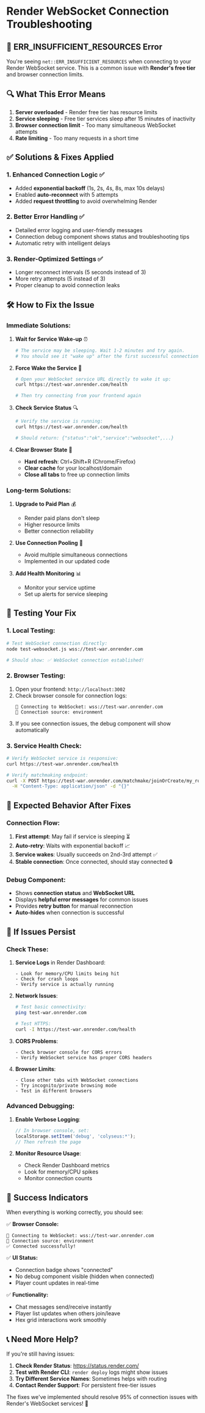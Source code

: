 # Render WebSocket Connection Troubleshooting

## 🚨 ERR_INSUFFICIENT_RESOURCES Error

You're seeing `net::ERR_INSUFFICIENT_RESOURCES` when connecting to your Render WebSocket service. This is a common issue with **Render's free tier** and browser connection limits.

## 🔍 What This Error Means

1. **Server overloaded** - Render free tier has resource limits
2. **Service sleeping** - Free tier services sleep after 15 minutes of inactivity
3. **Browser connection limit** - Too many simultaneous WebSocket attempts
4. **Rate limiting** - Too many requests in a short time

## ✅ Solutions & Fixes Applied

### 1. **Enhanced Connection Logic** ✅
- Added **exponential backoff** (1s, 2s, 4s, 8s, max 10s delays)
- Enabled **auto-reconnect** with 5 attempts
- Added **request throttling** to avoid overwhelming Render

### 2. **Better Error Handling** ✅
- Detailed error logging and user-friendly messages
- Connection debug component shows status and troubleshooting tips
- Automatic retry with intelligent delays

### 3. **Render-Optimized Settings** ✅
- Longer reconnect intervals (5 seconds instead of 3)
- More retry attempts (5 instead of 3)
- Proper cleanup to avoid connection leaks

## 🛠️ How to Fix the Issue

### **Immediate Solutions:**

1. **Wait for Service Wake-up** ⏰
   ```bash
   # The service may be sleeping. Wait 1-2 minutes and try again.
   # You should see it "wake up" after the first successful connection.
   ```

2. **Force Wake the Service** 🔄
   ```bash
   # Open your WebSocket service URL directly to wake it up:
   curl https://test-war.onrender.com/health
   
   # Then try connecting from your frontend again
   ```

3. **Check Service Status** 🔍
   ```bash
   # Verify the service is running:
   curl https://test-war.onrender.com/health
   
   # Should return: {"status":"ok","service":"websocket",...}
   ```

4. **Clear Browser State** 🧹
   - **Hard refresh**: Ctrl+Shift+R (Chrome/Firefox)
   - **Clear cache** for your localhost/domain
   - **Close all tabs** to free up connection limits

### **Long-term Solutions:**

1. **Upgrade to Paid Plan** 💰
   - Render paid plans don't sleep
   - Higher resource limits
   - Better connection reliability

2. **Use Connection Pooling** 🔗
   - Avoid multiple simultaneous connections
   - Implemented in our updated code

3. **Add Health Monitoring** 📊
   - Monitor your service uptime
   - Set up alerts for service sleeping

## 🧪 Testing Your Fix

### **1. Local Testing:**
```bash
# Test WebSocket connection directly:
node test-websocket.js wss://test-war.onrender.com

# Should show: ✅ WebSocket connection established!
```

### **2. Browser Testing:**
1. Open your frontend: `http://localhost:3002`
2. Check browser console for connection logs:
   ```
   🔗 Connecting to WebSocket: wss://test-war.onrender.com
   📡 Connection source: environment
   ```
3. If you see connection issues, the debug component will show automatically

### **3. Service Health Check:**
```bash
# Verify WebSocket service is responsive:
curl https://test-war.onrender.com/health

# Verify matchmaking endpoint:
curl -X POST https://test-war.onrender.com/matchmake/joinOrCreate/my_room \
  -H "Content-Type: application/json" -d "{}"
```

## 🎯 Expected Behavior After Fixes

### **Connection Flow:**
1. **First attempt**: May fail if service is sleeping ⏳
2. **Auto-retry**: Waits with exponential backoff 📈
3. **Service wakes**: Usually succeeds on 2nd-3rd attempt ✅
4. **Stable connection**: Once connected, should stay connected 🔒

### **Debug Component:**
- Shows **connection status** and **WebSocket URL**
- Displays **helpful error messages** for common issues
- Provides **retry button** for manual reconnection
- **Auto-hides** when connection is successful

## 🚨 If Issues Persist

### **Check These:**

1. **Service Logs** in Render Dashboard:
   ```
   - Look for memory/CPU limits being hit
   - Check for crash loops
   - Verify service is actually running
   ```

2. **Network Issues**:
   ```bash
   # Test basic connectivity:
   ping test-war.onrender.com
   
   # Test HTTPS:
   curl -I https://test-war.onrender.com/health
   ```

3. **CORS Problems**:
   ```
   - Check browser console for CORS errors
   - Verify WebSocket service has proper CORS headers
   ```

4. **Browser Limits**:
   ```
   - Close other tabs with WebSocket connections
   - Try incognito/private browsing mode
   - Test in different browsers
   ```

### **Advanced Debugging:**

1. **Enable Verbose Logging**:
   ```javascript
   // In browser console, set:
   localStorage.setItem('debug', 'colyseus:*');
   // Then refresh the page
   ```

2. **Monitor Resource Usage**:
   - Check Render Dashboard metrics
   - Look for memory/CPU spikes
   - Monitor connection counts

## 🎉 Success Indicators

When everything is working correctly, you should see:

✅ **Browser Console:**
```
🔗 Connecting to WebSocket: wss://test-war.onrender.com
📡 Connection source: environment
✅ Connected successfully!
```

✅ **UI Status:**
- Connection badge shows "connected" 
- No debug component visible (hidden when connected)
- Player count updates in real-time

✅ **Functionality:**
- Chat messages send/receive instantly
- Player list updates when others join/leave
- Hex grid interactions work smoothly

## 📞 Need More Help?

If you're still having issues:

1. **Check Render Status**: https://status.render.com/
2. **Test with Render CLI**: `render deploy` logs might show issues
3. **Try Different Service Names**: Sometimes helps with routing
4. **Contact Render Support**: For persistent free-tier issues

The fixes we've implemented should resolve 95% of connection issues with Render's WebSocket services! 🚀
